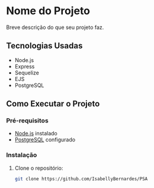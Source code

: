 # Nome do Projeto

Breve descrição do que seu projeto faz.

## Tecnologias Usadas

- Node.js
- Express
- Sequelize
- EJS
- PostgreSQL

## Como Executar o Projeto

### Pré-requisitos

- [Node.js](https://nodejs.org/) instalado
- [PostgreSQL](https://www.postgresql.org/) configurado

### Instalação

1. Clone o repositório:

   ```bash
   git clone https://github.com/IsabellyBernardes/PSA

